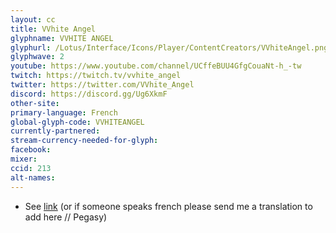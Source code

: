 ```yaml
---
layout: cc
title: VVhite Angel
glyphname: VVHITE ANGEL
glyphurl: /Lotus/Interface/Icons/Player/ContentCreators/VVhiteAngel.png
glyphwave: 2
youtube: https://www.youtube.com/channel/UCffeBUU4GfgCouaNt-h_-tw
twitch: https://twitch.tv/vvhite_angel
twitter: https://twitter.com/VVhite_Angel
discord: https://discord.gg/Ug6XkmF
other-site:
primary-language: French
global-glyph-code: VVHITEANGEL
currently-partnered:
stream-currency-needed-for-glyph:
facebook:
mixer:
ccid: 213
alt-names:
---
```

* See [link](https://vvhitewarframe.wordpress.com/glyphe/) (or if someone speaks french please send me a translation to add here // Pegasy)

